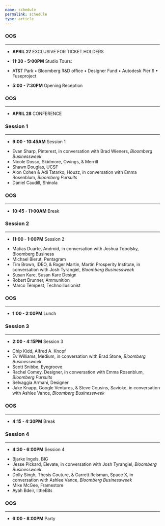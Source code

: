 ```yaml
---
name: schedule
permalink: schedule
type: article
---
```


### OOS
- - - 

+ **APRIL 27** EXCLUSIVE FOR TICKET HOLDERS

+ **11:30 - 5:00PM** Studio Tours: 
* AT&T Park • Bloomberg R&D office • Designer Fund • Autodesk Pier 9 • Fuseproject 

+ **5:00 - 7:30PM** Opening Reception

### OOS
- - - 
  
  

+ **APRIL 28** CONFERENCE 

### Session 1
- - - 

+ **9:00 - 10:45AM** Session 1
* Evan Sharp, Pinterest, in conversation with Brad Wieners, _Bloomberg Businessweek_
* Nicole Dosso, Skidmore, Owings, & Merrill
* Shawn Douglas, UCSF
* Alon Cohen & Adi Tatarko, Houzz, in conversation with Emma Rosenblum, _Bloomberg Pursuits_
* Daniel Caudill, Shinola

### OOS
_ _ _

+ **10:45 - 11:00AM** Break


### Session 2
- - - 

+ **11:00 - 1:00PM** Session 2
* Matias Duarte, Android, in conversation with Joshua Topolsky, Bloomberg Business
* Michael Bierut, Pentagram
* Tim Brown, IDEO, & Roger Martin, Martin Prosperity Institute, in conversation with Josh Tyrangiel, _Bloomberg Businessweek_
* Susan Kare, Susan Kare Design
* Robert Brunner, Ammunition
* Marco Tempest, Technoillusionist


### OOS
- - - 

+ **1:00 - 2:00PM** Lunch


### Session 3
- - - 

+ **2:00 - 4:15PM** Session 3
* Chip Kidd, Alfred A. Knopf
* Ev Williams, Medium, in conversation with Brad Stone, _Bloomberg Businessweek_
* Scott Snibbe, Eyegroove
* Rachel Comey, Designer, in conversation with Emma Rosenblum, _Bloomberg Pursuits_
* Selvaggia Armani, Designer
* Jake Knapp, Google Ventures, & Steve Cousins, Savioke, in conversation with Ashlee Vance, _Bloomberg Businessweek_

### OOS
- - - 

+ **4:15 - 4:30PM** Break


### Session 4
- - - 

+ **4:30 - 6:00PM** Session 4
* Bjarke Ingels, BIG
* Jesse Pickard, Elevate, in conversation with Josh Tyrangiel, _Bloomberg Businessweek_
* Dolly Singh, Thesis Couture, & Garrett Reisman, Space X, in conversation with Ashlee Vance, _Bloomberg Businessweek_
* Mike McGee, Framestore
* Ayah Bdeir, littleBits

### OOS
- - - 

+ **6:00 - 8:00PM** Party
